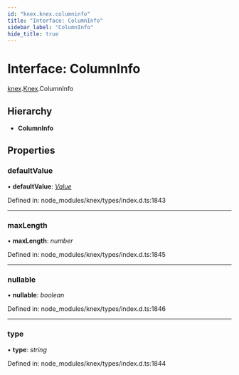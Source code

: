 ```yaml
---
id: "knex.knex.columninfo"
title: "Interface: ColumnInfo"
sidebar_label: "ColumnInfo"
hide_title: true
---
```


# Interface: ColumnInfo

[knex](../modules/knex.md).[Knex](../modules/knex.knex-1.md).ColumnInfo

## Hierarchy

* **ColumnInfo**

## Properties

### defaultValue

• **defaultValue**: [*Value*](../modules/knex.knex-1.md#value)

Defined in: node_modules/knex/types/index.d.ts:1843

___

### maxLength

• **maxLength**: *number*

Defined in: node_modules/knex/types/index.d.ts:1845

___

### nullable

• **nullable**: *boolean*

Defined in: node_modules/knex/types/index.d.ts:1846

___

### type

• **type**: *string*

Defined in: node_modules/knex/types/index.d.ts:1844

